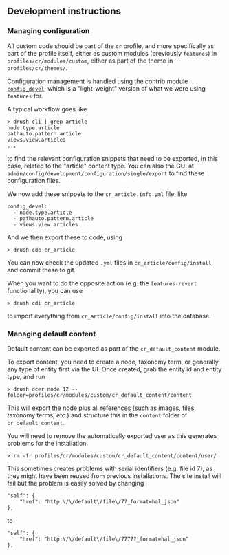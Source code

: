 ## Development instructions

### Managing configuration

All custom code should be part of the `cr` profile, and more specifically as part of the profile itself, either as custom modules (previously `features`) in `profiles/cr/modules/custom`, either as part of the theme in `profiles/cr/themes/`.

Configuration management is handled using the contrib module [`config_devel`](http://drupal.org/project/config_devel), which is a "light-weight" version of what we were using `features` for. 

A typical workflow goes like

	> drush cli | grep article
	node.type.article
	pathauto.pattern.article
	views.view.articles
	...
	
to find the relevant configuration snippets that need to be exported, in this case, related to the "article" content type. You can also the GUI at `admin/config/development/configuration/single/export` to find these configuration files.

We now add these snippets to the `cr_article.info.yml` file, like

	config_devel:
  	  - node.type.article
  	  - pathauto.pattern.article
  	  - views.view.articles
  	
And we then export these to code, using

	> drush cde cr_article

You can now check the updated `.yml` files in `cr_article/config/install`, and commit these to git.

When you want to do the opposite action (e.g. the `features-revert` functionality), you can use

	> drush cdi cr_article
	
to import everything from `cr_article/config/install` into the database.

### Managing default content

Default content can be exported as part of the `cr_default_content` module.

To export content, you need to create a node, taxonomy term, or generally any type of entity first via the UI. Once created, grab the entity id and entity type, and run

	> drush dcer node 12 --folder=profiles/cr/modules/custom/cr_default_content/content
	
This will export the node plus all references (such as images, files, taxonomy terms, etc.) and structure this in the `content` folder of `cr_default_content`. 

You will need to remove the automatically exported user as this generates problems for the installation.

	> rm -fr profiles/cr/modules/custom/cr_default_content/content/user/

This sometimes creates problems with serial identifiers (e.g. file id 7), as they might have been reused from previous installations. The site install will fail but the problem is easily solved by changing

	"self": {
		"href": "http:\/\/default\/file\/7?_format=hal_json"
	},

to 

	"self": {
		"href": "http:\/\/default\/file\/7777?_format=hal_json"
	},